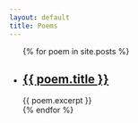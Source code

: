 ```yaml
---
layout: default
title: Poems
---
```


<ul>
  {% for poem in site.posts %}
    <li>
      <h2><a href="{{ poem.url }}">{{ poem.title }}</a></h2>
      {{ poem.excerpt }}
    </li>
  {% endfor %}
</ul>
